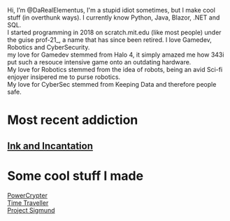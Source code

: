 Hi, I’m @DaRealElementus, I'm a stupid idiot sometimes, but I make cool stuff (in overthunk ways). I currently know Python, Java, Blazor, .NET and SQL.<br>
I started programming in 2018 on scratch.mit.edu (like most people) under the guise prof-21_, a name that has since been retired. I love Gamedev, Robotics and CyberSecurity.<br>
my love for Gamedev stemmed from Halo 4, it simply amazed me how 343i put such a resouce intensive game onto an outdating hardware. <br>
My love for Robotics stemmed from the idea of robots, being an avid Sci-fi enjoyer insipered me to purse robotics.<br>
My love for CyberSec stemmed from Keeping Data and therefore people safe.<br>

# Most recent addiction
## [Ink and Incantation](https://github.com/DaRealElementus/Ink-and-Incantations)

# Some cool stuff I made
[PowerCrypter](https://github.com/DaRealElementus/Power_crypter)<br>
[Time Traveller](https://github.com/DaRealElementus/TimeTraveller)<br>
[Project Sigmund](https://github.com/DaRealElementus/Project-Sigmund)<br>
